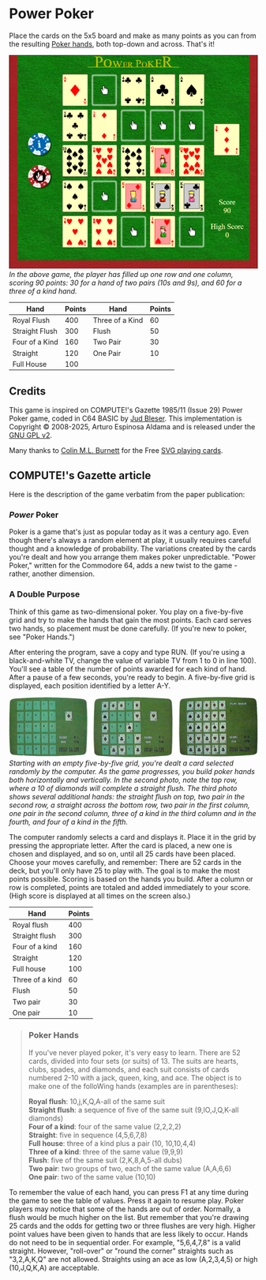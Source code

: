 # Power Poker

Place the cards on the 5x5 board and make as many points as you can
from the resulting [Poker
hands](http://en.wikipedia.org/wiki/List_of_poker_hands), both
top-down and across. That's it!

![Screenshot][screenshot]
*In the above game, the player has filled up one row and one column,
scoring 90 points: 30 for a hand of two pairs (10s and 9s), and 60
for a three of a kind hand.*

| Hand           | Points | Hand            | Points |
|----------------|--------|-----------------|--------|
| Royal Flush    | 400    | Three of a Kind | 60     |
| Straight Flush | 300    | Flush           | 50     |
| Four of a Kind | 160    | Two Pair        | 30     |
| Straight       | 120    | One Pair        | 10     |
| Full House     | 100    |                 |        |

## Credits

This game is inspired on COMPUTE!'s Gazette 1985/11 (Issue 29) Power
Poker game, coded in C64 BASIC by [Jud
Bleser](https://bleser.com/jud/jud.html). This implementation is
Copyright &copy; 2008-2025, Arturo Espinosa Aldama and is released
under the [GNU GPL
v2](http://www.gnu.org/licenses/old-licenses/gpl-2.0.html).

Many thanks to [Colin M.L. Burnett](http://en.wikipedia.org/wiki/User:Cburnett)
for the Free [SVG playing cards](http://commons.wikimedia.org/wiki/Category:SVG_playing_cards_2).

## COMPUTE!'s Gazette article

Here is the description of the game verbatim from the paper
publication:

### *Power* Poker

Poker is a game that's just as popular today as it was a century
ago. Even though there's always a random element at play, it usually
requires careful thought and a knowledge of probability. The
variations created by the cards you're dealt and how you arrange them
makes poker unpredictable. "Power Poker," written for the Commodore
64, adds a new twist to the game - rather, another dimension.

### A Double Purpose

Think of this game as two-dimensional poker. You play on a
five-by-five grid and try to make the hands that gain the most
points. Each card serves two hands, so placement must be done
carefully. (If you're new to poker, see "Poker Hands.")

After entering the program, save a copy and type RUN. (If you're using
a black-and-white TV, change the value of variable TV from 1 to 0 in
line 100). You'll see a table of the number of points awarded for each
kind of hand. After a pause of a few seconds, you're ready to begin. A
five-by-five grid is displayed, each position identified by a letter
A-Y.

![Screenshots of the C64 Version][screenshot-c64]
*Starting with an empty five-by-five grid, you're dealt a card selected
randomly by the computer. As the game progresses, you build poker
hands both horizontally and vertically. In the second photo, note the
top row, where a 10 of diamonds will complete a straight flush. The
third photo shows several additional hands: the straight flush on top,
two pair in the second row, a straight across the bottom row, two pair
in the first column, one pair in the second column, three of a kind in
the third column and in the fourth, and four of a kind in the fifth.*

The computer randomly selects a card and displays it. Place it in the
grid by pressing the appropriate letter. After the card is placed, a
new one is chosen and displayed, and so on, until all 25 cards have
been placed. Choose your moves carefully, and remember: There are 52
cards in the deck, but you'll only have 25 to play with. The goal is
to make the most points possible. Scoring is based on the hands you
build. After a column or row is completed, points are totaled and
added immediately to your score. (High score is displayed at all times
on the screen also.)

| Hand            | Points |
|-----------------|--------|
| Royal flush     | 400    |
| Straight flush  | 300    |
| Four of a kind  | 160    |
| Straight        | 120    |
| Full house      | 100    |
| Three of a kind | 60     |
| Flush           | 50     |
| Two pair        | 30     |
| One pair        | 10     |

> ### Poker Hands
>
> If you've never played poker, it's very easy to learn. There are 52
> cards, divided into four sets (or suits) of 13. The suits are hearts,
> clubs, spades, and diamonds, and each suit consists of cards numbered
> 2-10 with a jack, queen, king, and ace. The object is to make one of
> the folloWing hands (examples are in parentheses):
> 
> **Royal flush**: 10,j,K,Q,A-all of the same suit<br>
> **Straight flush**: a sequence of five of the same suit (9,lO,J,Q,K-all diamonds)<br>
> **Four of a kind**: four of the same value (2,2,2,2)<br>
> **Straight**: five in sequence (4,5,6,7,8)<br>
> **Full house**: three of a kind plus a pair (10, 10,10,4,4)<br>
> **Three of a kind**: three of the same value (9,9,9)<br>
> **Flush**: five of the same suit (2,K,8,A,5-all dubs)<br>
> **Two pair**: two groups of two, each of the same value (A,A,6,6)<br>
> **One pair**: two of the same value (10,10)

To remember the value of each hand, you can press F1 at any time
during the game to see the table of values. Press it again to resume
play. Poker players may notice that some of the hands are out of
order. Normally, a flush would be much higher on the list. But
remember that you're drawing 25 cards and the odds for getting two or
three flushes are very high. Higher point values have been given to
hands that are less likely to occur. Hands do not need to be in
sequential order. For example, "5,6,4,7,8" is a valid
straight. However, "roll-over" or "round the corner" straights such as
"3,2,A,K,Q" are not allowed. Straights using an ace as low (A,2,3,4,5)
or high (10,J,Q,K,A) are acceptable.

[screenshot]: doc/PowerPoker_Screenshot_v0801-01.png
[screenshot-c64]: doc/gazette-screenshots.png
